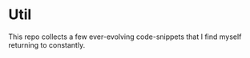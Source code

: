 # Util

This repo collects a few ever-evolving code-snippets that I find myself returning to constantly.
